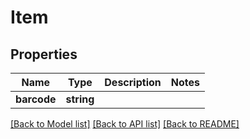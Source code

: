 # Item

## Properties
Name | Type | Description | Notes
------------ | ------------- | ------------- | -------------
**barcode** | **string** |  | 

[[Back to Model list]](../../README.md#documentation-for-models) [[Back to API list]](../../README.md#documentation-for-api-endpoints) [[Back to README]](../../README.md)

